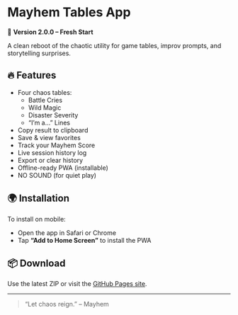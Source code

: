 # Mayhem Tables App

🎲 **Version 2.0.0 – Fresh Start**

A clean reboot of the chaotic utility for game tables, improv prompts, and storytelling surprises.

## 🔥 Features

- Four chaos tables:
  - Battle Cries
  - Wild Magic
  - Disaster Severity
  - “I’m a…” Lines
- Copy result to clipboard
- Save & view favorites
- Track your Mayhem Score
- Live session history log
- Export or clear history
- Offline-ready PWA (installable)
- NO SOUND (for quiet play)

## 🌍 Installation

To install on mobile:
- Open the app in Safari or Chrome
- Tap **“Add to Home Screen”** to install the PWA

## 📦 Download

Use the latest ZIP or visit the [GitHub Pages site](https://yourusername.github.io/mayhem-web-app).

---

> “Let chaos reign.” – Mayhem

